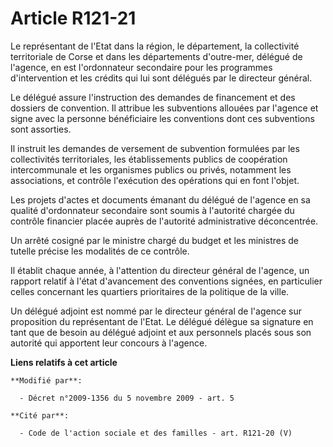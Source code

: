 # Article R121-21

Le représentant de l'Etat dans la région, le département, la collectivité territoriale de Corse et dans les départements
d'outre-mer, délégué de l'agence, en est l'ordonnateur secondaire pour les programmes d'intervention et les crédits qui lui
sont délégués par le directeur général.

Le délégué assure l'instruction des demandes de financement et des dossiers de convention. Il attribue les subventions
allouées par l'agence et signe avec la personne bénéficiaire les conventions dont ces subventions sont assorties.

Il instruit les demandes de versement de subvention formulées par les collectivités territoriales, les établissements publics
de coopération intercommunale et les organismes publics ou privés, notamment les associations, et contrôle l'exécution des
opérations qui en font l'objet.

Les projets d'actes et documents émanant du délégué de l'agence en sa qualité d'ordonnateur secondaire sont soumis à
l'autorité chargée du contrôle financier placée auprès de l'autorité administrative déconcentrée.

Un arrêté cosigné par le ministre chargé du budget et les ministres de tutelle précise les modalités de ce contrôle.

Il établit chaque année, à l'attention du directeur général de l'agence, un rapport relatif à l'état d'avancement des
conventions signées, en particulier celles concernant les quartiers prioritaires de la politique de la ville.

Un délégué adjoint est nommé par le directeur général de l'agence sur proposition du représentant de l'Etat. Le délégué
délègue sa signature en tant que de besoin au délégué adjoint et aux personnels placés sous son autorité qui apportent leur
concours à l'agence.

**Liens relatifs à cet article**

	**Modifié par**:

	  - Décret n°2009-1356 du 5 novembre 2009 - art. 5

	**Cité par**:

	  - Code de l'action sociale et des familles - art. R121-20 (V)
